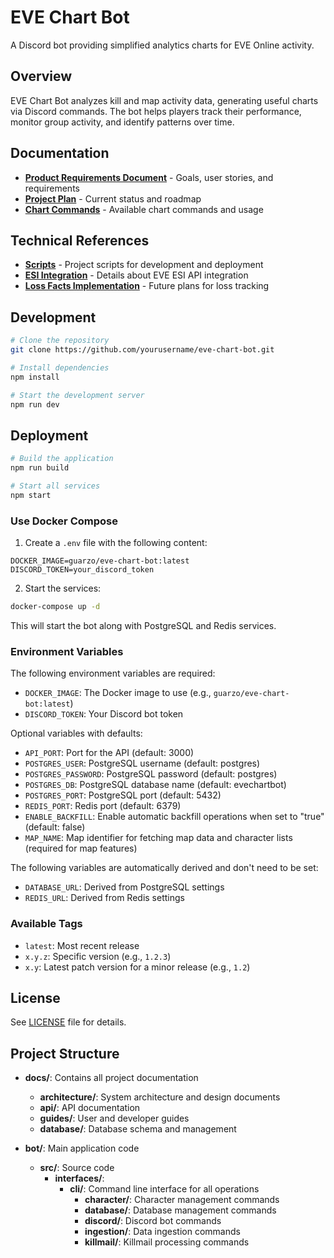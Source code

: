# EVE Chart Bot

A Discord bot providing simplified analytics charts for EVE Online activity.

## Overview

EVE Chart Bot analyzes kill and map activity data, generating useful charts via Discord commands. The bot helps players track their performance, monitor group activity, and identify patterns over time.

## Documentation

- [**Product Requirements Document**](docs/prd.md) - Goals, user stories, and requirements
- [**Project Plan**](docs/project-plan.md) - Current status and roadmap
- [**Chart Commands**](docs/chart-commands.md) - Available chart commands and usage

## Technical References

- [**Scripts**](docs/scripts.md) - Project scripts for development and deployment
- [**ESI Integration**](docs/esi-integration.md) - Details about EVE ESI API integration
- [**Loss Facts Implementation**](docs/loss-facts-implementation.md) - Future plans for loss tracking

## Development

```bash
# Clone the repository
git clone https://github.com/yourusername/eve-chart-bot.git

# Install dependencies
npm install

# Start the development server
npm run dev
```

## Deployment

```bash
# Build the application
npm run build

# Start all services
npm start
```

### Use Docker Compose

1. Create a `.env` file with the following content:

```
DOCKER_IMAGE=guarzo/eve-chart-bot:latest
DISCORD_TOKEN=your_discord_token
```

2. Start the services:

```bash
docker-compose up -d
```

This will start the bot along with PostgreSQL and Redis services.

### Environment Variables

The following environment variables are required:

- `DOCKER_IMAGE`: The Docker image to use (e.g., `guarzo/eve-chart-bot:latest`)
- `DISCORD_TOKEN`: Your Discord bot token

Optional variables with defaults:

- `API_PORT`: Port for the API (default: 3000)
- `POSTGRES_USER`: PostgreSQL username (default: postgres)
- `POSTGRES_PASSWORD`: PostgreSQL password (default: postgres)
- `POSTGRES_DB`: PostgreSQL database name (default: evechartbot)
- `POSTGRES_PORT`: PostgreSQL port (default: 5432)
- `REDIS_PORT`: Redis port (default: 6379)
- `ENABLE_BACKFILL`: Enable automatic backfill operations when set to "true" (default: false)
- `MAP_NAME`: Map identifier for fetching map data and character lists (required for map features)

The following variables are automatically derived and don't need to be set:

- `DATABASE_URL`: Derived from PostgreSQL settings
- `REDIS_URL`: Derived from Redis settings

### Available Tags

- `latest`: Most recent release
- `x.y.z`: Specific version (e.g., `1.2.3`)
- `x.y`: Latest patch version for a minor release (e.g., `1.2`)

## License

See [LICENSE](LICENSE) file for details.

## Project Structure

- **docs/**: Contains all project documentation

  - **architecture/**: System architecture and design documents
  - **api/**: API documentation
  - **guides/**: User and developer guides
  - **database/**: Database schema and management

- **bot/**: Main application code
  - **src/**: Source code
    - **interfaces/**:
      - **cli/**: Command line interface for all operations
        - **character/**: Character management commands
        - **database/**: Database management commands
        - **discord/**: Discord bot commands
        - **ingestion/**: Data ingestion commands
        - **killmail/**: Killmail processing commands
